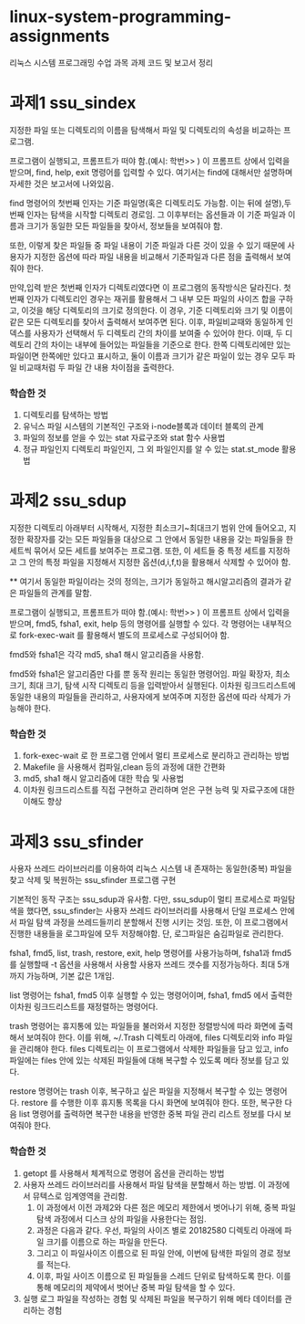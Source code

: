 # linux-system-programming-assignments
리눅스 시스템 프로그래밍 수업 과목 과제 코드 및 보고서 정리

# 과제1 ssu_sindex
지정한 파일 또는 디렉토리의 이름을 탐색해서 파일 및 디렉토리의 속성을 비교하는 프로그램.

프로그램이 실행되고, 프롬프트가 떠야 함.(예시: 학번>> )
이 프롬프트 상에서 입력을 받으며, find, help, exit 명령어를 입력할 수 있다. 여기서는 find에 대해서만 설명하며 자세한 것은 보고서에 나와있음. 

find 명령어의 첫번째 인자는 기준 파일명(혹은 디렉토리도 가능함. 이는 뒤에 설명),두 번째 인자는 탐색을 시작할 디렉토리 경로임. 
그 이후부터는 옵션들과 이 기준 파일과 이름과 크기가 동일한 모든 파일들을 찾아서, 정보들을 보여줘야 함.

또한, 이렇게 찾은 파일들 중 파일 내용이 기준 파일과 다른 것이 있을 수 있기 때문에 사용자가 지정한 옵션에 따라 파일 내용을 비교해서 기준파일과 다른 점을 출력해서 보여줘야 한다.

만약,입력 받은 첫번째 인자가 디렉토리였다면 이 프로그램의 동작방식은 달라진다. 첫 번째 인자가 디렉토리인 경우는 재귀를 활용해서 그 내부 모든 파일의 사이즈 합을 구하고, 이것을 해당 디렉토리의 크기로 정의한다.
이 경우, 기준 디렉토리와 크기 및 이름이 같은 모든 디렉토리를 찾아서 출력해서 보여주면 된다.
이후, 파일비교때와 동일하게 인덱스를 사용자가 선택해서 두 디렉토리 간의 차이를 보여줄 수 있어야 한다. 이때, 두 디렉토리 간의 차이는 내부에 들어있는 파일들을 기준으로 한다.
한쪽 디렉토리에만 있는 파일이면 한쪽에만 있다고 표시하고, 둘이 이름과 크기가 같은 파일이 있는 경우 모두 파일 비교때처럼 두 파일 간 내용 차이점을 출력한다.

### 학습한 것
1. 디렉토리를 탐색하는 방법
2. 유닉스 파일 시스템의 기본적인 구조와 i-node블록과 데이터 블록의 관계
3. 파일의 정보를 얻을 수 있는 stat 자료구조와 stat 함수 사용법
4. 정규 파일인지 디렉토리 파일인지, 그 외 파일인지를 알 수 있는 stat.st_mode 활용법

# 과제2 ssu_sdup
지정한 디렉토리 아래부터 시작해서, 지정한 최소크기~최대크기 범위 안에 들어오고, 지정한 확장자를 갖는 모든 파일들을 대상으로 그 안에서 동일한 내용을 갖는 파일들을 한 세트씩 묶어서 모든 세트를 보여주는 프로그램.
또한, 이 세트들 중 특정 세트를 지정하고 그 안의 특정 파일을 지정해서 지정한 옵션(d,i,f,t)을 활용해서 삭제할 수 있어야 함.

** 여기서 동일한 파일이라는 것의 정의는, 크기가 동일하고 해시알고리즘의 결과가 같은 파일들의 관계를 말함.

프로그램이 실행되고, 프롬프트가 떠야 함.(예시: 학번>> )
이 프롬프트 상에서 입력을 받으며, fmd5, fsha1, exit, help 등의 명령어를 실행할 수 있다.
각 명령어는 내부적으로 fork-exec-wait 를 활용해서 별도의 프로세스로 구성되어야 함.

fmd5와 fsha1은 각각 md5, sha1 해시 알고리즘을 사용함.

fmd5와 fsha1은 알고리즘만 다를 뿐 동작 원리는 동일한 명령어임.
파일 확장자, 최소 크기, 최대 크기, 탐색 시작 디렉토리 등을 입력받아서 실행된다.
이차원 링크드리스트에 동일한 내용의 파일들을 관리하고, 사용자에게 보여주며 지정한 옵션에 따라 삭제가 가능해야 한다.

### 학습한 것
1. fork-exec-wait 로 한 프로그램 안에서 멀티 프로세스로 분리하고 관리하는 방법
2. Makefile 을 사용해서 컴파일,clean 등의 과정에 대한 간편화
3. md5, sha1 해시 알고리즘에 대한 학습 및 사용법
4. 이차원 링크드리스트를 직접 구현하고 관리하며 얻은 구현 능력 및 자료구조에 대한 이해도 향상

# 과제3 ssu_sfinder
사용자 쓰레드 라이브러리를 이용하여 리눅스 시스템 내 존재하는 동일한(중복) 파일을 찾고 삭제 및 복원하는 ssu_sfinder 프로그램 구현

기본적인 동작 구조는 ssu_sdup과 유사함. 다만, ssu_sdup이 멀티 프로세스로 파일탐색을 했다면, 
ssu_sfinder는 사용자 쓰레드 라이브러리를 사용해서 단일 프로세스 안에서 파일 탐색 과정을 쓰레드들끼리 분할해서 진행 시키는 것임.
또한, 이 프로그램에서 진행한 내용들을 로그파일에 모두 저장해야함. 단, 로그파일은 숨김파일로 관리한다.

fsha1, fmd5, list, trash, restore, exit, help 명령어를 사용가능하며, 
fsha1과 fmd5를 실행할때 -t 옵션을 사용해서 사용할 사용자 쓰레드 갯수를 지정가능하다. 최대 5개 까지 가능하며, 기본 값은 1개임.

list 명령어는 fsha1, fmd5 이후 실행할 수 있는 명령어이며, fsha1, fmd5 에서 출력한 이차원 링크드리스트를 재정렬하는 명령어다.

trash 명령어는 휴지통에 있는 파일들을 불러와서 지정한 정렬방식에 따라 화면에 출력해서 보여줘야 한다.
이를 위해, ~/.Trash 디렉토리 아래에, files 디렉토리와 info 파일을 관리해야 한다. files 디렉토리는 이 프로그램에서 삭제한
파일들을 담고 있고, info 파일에는 files 안에 있는 삭제된 파일들에 대해 복구할 수 있도록 메타 정보를 담고 있다.

restore 명령어는 trash 이후, 복구하고 싶은 파일을 지정해서 복구할 수 있는 명령어다. restore 를 수행한 이후 휴지통 목록을 다시 
화면에 보여줘야 한다. 또한, 복구한 다음 list 명령어를 출력하면 복구한 내용을 반영한 중복 파일 관리 리스트 정보를 다시 보여줘야 한다.

### 학습한 것
1. getopt 를 사용해서 체계적으로 명령어 옵션을 관리하는 방법
2. 사용자 쓰레드 라이브러리를 사용해서 파일 탐색을 분할해서 하는 방법. 이 과정에서 뮤텍스로 임계영역을 관리함.
    1. 이 과정에서 이전 과제2와 다른 점은 메모리 제한에서 벗어나기 위해, 중복 파일 탐색 과정에서 디스크 상의 파일을 사용한다는 점임.
    2. 과정은 다음과 같다. 우선, 파일의 사이즈 별로 20182580 디렉토리 아래에 파일 크기를 이름으로 하는 파일을 만든다. 
    3. 그리고 이 파일사이즈 이름으로 된 파일 안에, 이번에 탐색한 파일의 경로 정보를 적는다. 
    4. 이후, 파일 사이즈 이름으로 된 파일들을 스레드 단위로 탐색하도록 한다. 이를 통해 메모리의 제약에서 벗어난 중복 파일 탐색을 할 수 있다.
3. 실행 로그 파일을 작성하는 경험 및 삭제된 파일을 복구하기 위해 메타 데이터를 관리하는 경험

